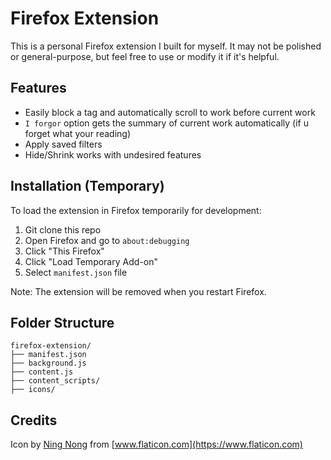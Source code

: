 # Firefox Extension
This is a personal Firefox extension I built for myself. It may not be polished or general-purpose, but feel free to use or modify it if it's helpful.

## Features
- Easily block a tag and automatically scroll to work before current work
- `I forgor` option gets the summary of current work automatically (if u forget what your reading)
- Apply saved filters
- Hide/Shrink works with undesired features

## Installation (Temporary)

To load the extension in Firefox temporarily for development:
1. Git clone this repo
2. Open Firefox and go to `about:debugging`
3. Click "This Firefox"
4. Click "Load Temporary Add-on"
5. Select `manifest.json` file

Note: The extension will be removed when you restart Firefox.

## Folder Structure
```
firefox-extension/
├── manifest.json
├── background.js
├── content.js
├── content_scripts/
├── icons/
```

## Credits
Icon by [Ning Nong](https://www.flaticon.com/authors/ning-nong) from [www.flaticon.com](https://www.flaticon.com)